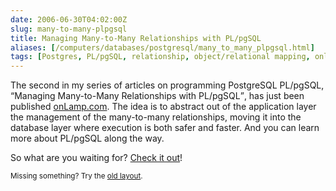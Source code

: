 ```yaml
--- 
date: 2006-06-30T04:02:00Z
slug: many-to-many-plpgsql
title: Managing Many-to-Many Relationships with PL/pgSQL
aliases: [/computers/databases/postgresql/many_to_many_plpgsql.html]
tags: [Postgres, PL/pgSQL, relationship, object/relational mapping, onlamp.com]
---
```


<p>The second in my series of articles on programming PostgreSQL PL/pgSQL,
<q>Managing Many-to-Many Relationships with PL/pgSQL</q>, has just been
published <a href="http://www.onlamp.com/pub/a/onlamp/2006/06/29/many-to-many-with-plpgsql.html" title="Read &#x201c;Managing Many-to-Many Relationships with
PL/pgSQL&#x201d;">onLamp.com</a>. The idea is to abstract out of the
application layer the management of the many-to-many relationships, moving it
into the database layer where execution is both safer and faster. And you can
learn more about PL/pgSQL along the way.</p>

<p>So what are you waiting for? <a href="http://www.onlamp.com/pub/a/onlamp/2006/06/29/many-to-many-with-plpgsql.html"
title="Ready &#x201c;Managing Many-to-Many Relationships with PL/pgSQL&#x201d;">Check it out</a>!</p>

<p class="past"><small>Missing something? Try the <a rel="nofollow" href="http://past.justatheory.com/computers/databases/postgresql/many_to_many_plpgsql.html">old layout</a>.</small></p>


